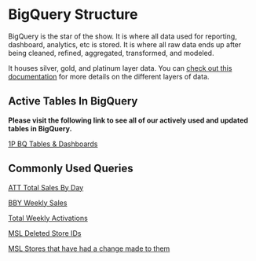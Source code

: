 # BigQuery Structure

BigQuery is the star of the show. It is where all data used for reporting, dashboard, analytics, etc is stored. It is where all raw data ends up after being cleaned, refined, aggregated, transformed, and modeled.

It houses silver, gold, and platinum layer data. You can [check out this documentation](https://github.com/CarrierOps/1P-Wiki/blob/main/wiki/Tutorials/Architecture/data-layer.md) for more details on the different layers of data.

<!-- Our data and tables in BigQuery are structured in into the following layers: `silver_layer`, `gold_layer`, and `platinum_layer`. Each tier represents a specific classification of data. **Note:** There is a `bronze` layer, but that only exists in Google Cloud Storage(GCS) and that is where all of our raw data is stored.

**silver_layer:** This layer takes the data from the `bronze` and transforms/cleans it such that it is accurate and easily queryable in BigQuery.

**gold_layer:** This layer aggregates, joins, filters, etc the tables in the `silver_layer` to power and create dashboards, and data driven reporting tools to be used by various stakeholders and field/sales personnel.

**platinum_layer:** This layer will be composed of highly summarized and aggregated data that will be easily presentable to all stakeholders.

**_Important Note:_** All of our actively used tables will **not** have the `dev` abbreviation. The `dev` abbreviation stands for developer which is primarily used by the development team for testing purposes. -->

## Active Tables In BigQuery

**Please visit the following link to see all of our actively used and updated tables in BigQuery.**

[1P BQ Tables & Dashboards](https://docs.google.com/spreadsheets/d/1549_qrfdXPvEd39EZHzbHeqEhG94Ez88WP836dVeUnk/edit#gid=0)

## Commonly Used Queries

[ATT Total Sales By Day](https://console.cloud.google.com/bigquery?sq=788520541806:cfd6850f224049759ce7b1e577311785)

[BBY Weekly Sales](https://console.cloud.google.com/bigquery?sq=788520541806:42d3b905b6d94adbb991848f6ea4546f)

[Total Weekly Activations](https://console.cloud.google.com/bigquery?sq=788520541806:83ccfd14949d43c6beda3d9f5d3973bf)

[MSL Deleted Store IDs](https://console.cloud.google.com/bigquery?sq=788520541806:414a0846c8cf4a42b9c27531d06f4979)

[MSL Stores that have had a change made to them](https://console.cloud.google.com/bigquery?sq=788520541806:d11ee173992941ba86122de21d6d1f72)
